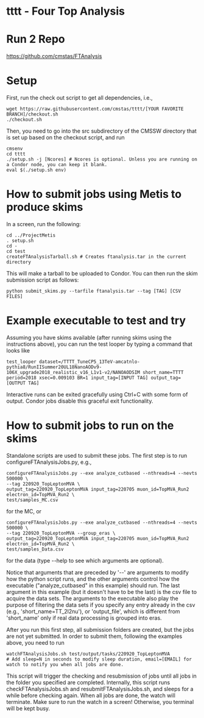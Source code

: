 # tttt - Four Top Analysis

# Run 2 Repo
https://github.com/cmstas/FTAnalysis

# Setup
First, run the check out script to get all dependencies, i.e.,
```
wget https://raw.githubusercontent.com/cmstas/tttt/[YOUR FAVORITE BRANCH]/checkout.sh
./checkout.sh
```
Then, you need to go into the src subdirectory of the CMSSW directory that is set up based on the checkout script, and run
```
cmsenv
cd tttt
./setup.sh -j [Ncores] # Ncores is optional. Unless you are running on a Condor node, you can keep it blank.
eval $(./setup.sh env)
```

# How to submit jobs using Metis to produce skims
In a screen, run the following:
```
cd ../ProjectMetis
. setup.sh
cd -
cd test
createFTAnalysisTarball.sh # Creates ftanalysis.tar in the current directory
```
This will make a tarball to be uploaded to Condor.
You can then run the skim submission script as follows:
```
python submit_skims.py --tarfile ftanalysis.tar --tag [TAG] [CSV FILES]
```

# Example executable to test and try
Assuming you have skims available (after running skims using the instructions above), you can run the test looper by typing a command that looks like
```
test_looper dataset=/TTTT_TuneCP5_13TeV-amcatnlo-pythia8/RunIISummer20UL18NanoAODv9-106X_upgrade2018_realistic_v16_L1v1-v2/NANOAODSIM short_name=TTTT period=2018 xsec=0.009103 BR=1 input_tag=[INPUT TAG] output_tag=[OUTPUT TAG]
```
Interactive runs can be exited gracefully using Ctrl+C with some form of output. Condor jobs disable this graceful exit functionality.

# How to submit jobs to run on the skims
Standalone scripts are used to submit these jobs. The first step is to run configureFTAnalysisJobs.py, e.g.,
```
configureFTAnalysisJobs.py --exe analyze_cutbased --nthreads=4 --nevts 500000 \
--tag 220920_TopLeptonMVA \
output_tag=220920_TopLeptonMVA input_tag=220705 muon_id=TopMVA_Run2 electron_id=TopMVA_Run2 \
test/samples_MC.csv
```
for the MC, or
```
configureFTAnalysisJobs.py --exe analyze_cutbased --nthreads=4 --nevts 500000 \
--tag 220920_TopLeptonMVA --group_eras \
output_tag=220920_TopLeptonMVA input_tag=220705 muon_id=TopMVA_Run2 electron_id=TopMVA_Run2 \
test/samples_Data.csv
```
for the data (type --help to see which arguments are optional).

Notice that arguments that are preceded by '--' are arguments to modify how the python script runs,
and the other arguments control how the executable ("analyze_cutbased" in this example) should run.
The last argument in this example (but it doesn't have to be the last) is the csv file to acquire the data sets.
The arguments to the executable also play the purpose of filtering the data sets if you specify any entry already in the csv
(e.g., 'short_name=TT_2l2nu'), or 'output_file', which is different from 'short_name' only if real data processing is grouped into eras.

After you run this first step, all submission folders are created, but the jobs are not yet submitted.
In order to submit them, following the examples above, you need to run
```
watchFTAnalysisJobs.sh test/output/tasks/220920_TopLeptonMVA
# Add sleep=N in seconds to modify sleep duration, email=[EMAIL] for watch to notify you when all jobs are done.
```
This script will trigger the checking and resubmission of jobs until all jobs in the folder you specified are completed.
Internally, this script runs checkFTAnalysisJobs.sh and resubmitFTAnalysisJobs.sh, and sleeps for a while before checking again.
When all jobs are done, the watch will terminate.
Make sure to run the watch in a screen! Otherwise, you terminal will be kept busy.
